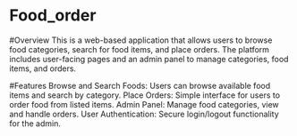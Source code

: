 # Food_order
#Overview
This is a web-based application that allows users to browse food categories, search for food items, and place orders. The platform includes user-facing pages and an admin panel to manage categories, food items, and orders.

#Features
Browse and Search Foods: Users can browse available food items and search by category.
Place Orders: Simple interface for users to order food from listed items.
Admin Panel: Manage food categories, view and handle orders.
User Authentication: Secure login/logout functionality for the admin.
